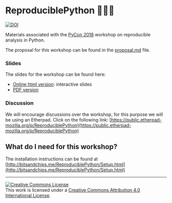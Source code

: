 # ReproduciblePython  🐍🐱‍👤

[![DOI](https://zenodo.org/badge/130230667.svg)](https://zenodo.org/badge/latestdoi/130230667)

Materials associated with the [PyCon 2018](https://us.pycon.org/2018/about/) workshop on reproducible analysis in Python.

The proposal for this workshop can be found in the [proposal.md](./proposal.md) file.

### Slides
The slides for the workshop can be found here:
- [Online html version](http://bitsandchips.me/Talks/PyCon.html): interactive slides
- [PDF version](*****)

### Discussion

We will encourage discussions over the workshop, for this purpose we will be using an Etherpad. Click on the following link:  [https://public.etherpad-mozilla.org/p/ReproduciblePython](https://public.etherpad-mozilla.org/p/ReproduciblePython)

## What do I need for this workshop?
The installation instructions can be found at [http://bitsandchips.me/ReproduciblePython/Setup.html](http://bitsandchips.me/ReproduciblePython/Setup.html)


 ---
 <a rel="license" href="http://creativecommons.org/licenses/by/4.0/"><img alt="Creative Commons License" style="border-width:0" src="https://i.creativecommons.org/l/by/4.0/88x31.png" /></a><br />This work is licensed under a <a rel="license" href="http://creativecommons.org/licenses/by/4.0/">Creative Commons Attribution 4.0 International License</a>.
